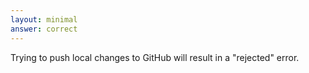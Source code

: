 ```yaml
---
layout: minimal
answer: correct
---
```


Trying to push local changes to GitHub will result in a "rejected" error.
